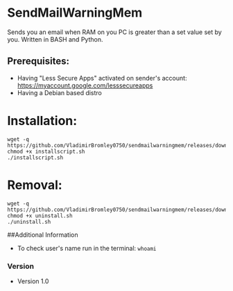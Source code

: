 SendMailWarningMem
======
Sends you an email when RAM on you PC is greater than a set value set by you. Written in BASH and Python. 

## Prerequisites:
* Having "Less Secure Apps" activated on sender's account: https://myaccount.google.com/lesssecureapps
* Having a Debian based distro

# Installation:
```
wget -q https://github.com/VladimirBromley0750/sendmailwarningmem/releases/download/1.1/installscript.sh 
chmod +x installscript.sh
./installscript.sh
```
# Removal:
```
wget -q https://github.com/VladimirBromley0750/sendmailwarningmem/releases/download/1.1/uninstall.sh
chmod +x uninstall.sh
./uninstall.sh
```
##Additional Information
* To check user's name run in the terminal: `whoami`

### Version 
* Version 1.0
